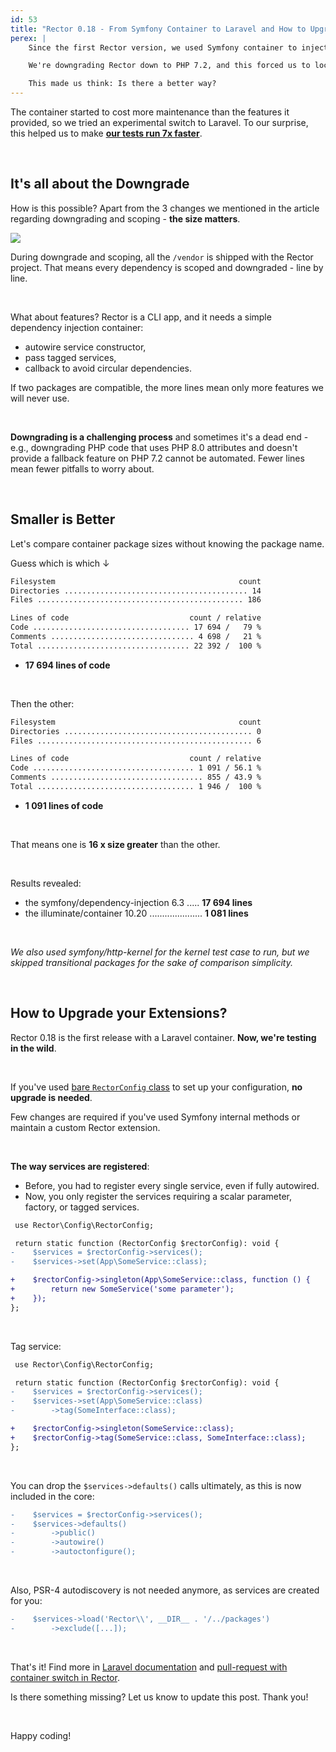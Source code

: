```yaml
---
id: 53
title: "Rector 0.18 - From Symfony Container to Laravel and How to Upgrade your Extensions"
perex: |
    Since the first Rector version, we used Symfony container to inject the services. It worked very well. The new PHP 8.0 came with attributes, and Symfony started to use them extensively.

    We're downgrading Rector down to PHP 7.2, and this forced us to lock with unmaintained Symfony 6.1. We needed a hacky patch to make Rector config work...

    This made us think: Is there a better way?
---
```


The container started to cost more maintenance than the features it provided, so we tried an experimental switch to Laravel. To our surprise, this helped us to make **[our tests run 7x faster](/blog/rector-018-how-we-made-tests-seven-times-faster)**.

<br>

## It's all about the Downgrade

How is this possible? Apart from the 3 changes we mentioned in the article regarding downgrading and scoping - **the size matters**.

<img src="https://sergeyzhuk.me/assets/images/posts/code-review/review-mem.jpeg" class="img-thumbnail mt-3 mb-4" style="max-width: 25em">

<br>

During downgrade and scoping, all the `/vendor` is shipped with the Rector project. That means every dependency is scoped and downgraded - line by line.

<br>

What about features? Rector is a CLI app, and it needs a simple dependency injection container:

* autowire service constructor,
* pass tagged services,
* callback to avoid circular dependencies.

If two packages are compatible, the more lines mean only more features we will never use.

<br>

**Downgrading is a challenging process** and sometimes it's a dead end - e.g., downgrading PHP code that uses PHP 8.0 attributes and doesn't provide a fallback feature on PHP 7.2 cannot be automated. Fewer lines mean fewer pitfalls to worry about.

<br>

## Smaller is Better

Let's compare container package sizes without knowing the package name.

Guess which is which ↓

```bash
Filesystem                                         count
Directories ......................................... 14
Files .............................................. 186

Lines of code                           count / relative
Code ................................... 17 694 /   79 %
Comments ................................ 4 698 /   21 %
Total .................................. 22 392 /  100 %
```

* **17 694 lines of code**

<br>

Then the other:

```bash
Filesystem                                         count
Directories .......................................... 0
Files ................................................ 6

Lines of code                           count / relative
Code .................................... 1 091 / 56.1 %
Comments .................................. 855 / 43.9 %
Total ................................... 1 946 /  100 %
```

* **1 091 lines of code**

<br>

That means one is **16 x size greater** than the other.

<br>

Results revealed:

* the symfony/dependency-injection 6.3 ..... **17 694 lines**
* the illuminate/container 10.20 ..................... **1 081 lines**

<br>

*We also used symfony/http-kernel for the kernel test case to run, but we skipped transitional packages for the sake of comparison simplicity.*

<br>


## How to Upgrade your Extensions?

Rector 0.18 is the first release with a Laravel container. **Now, we're testing in the wild**.

<br>

If you've used [bare `RectorConfig` class](/blog/new-in-rector-012-much-simpler-and-safer-rule-configuration) to set up your configuration, **no upgrade is needed**.

Few changes are required if you've used Symfony internal methods or maintain a custom Rector extension.

<br>

**The way services are registered**:

* Before, you had to register every single service, even if fully autowired.
* Now, you only register the services requiring a scalar parameter, factory, or tagged services.

```diff
 use Rector\Config\RectorConfig;

 return static function (RectorConfig $rectorConfig): void {
-    $services = $rectorConfig->services();
-    $services->set(App\SomeService::class);

+    $rectorConfig->singleton(App\SomeService::class, function () {
+        return new SomeService('some parameter');
+    });
};
```

<br>

Tag service:

```diff
 use Rector\Config\RectorConfig;

 return static function (RectorConfig $rectorConfig): void {
-    $services = $rectorConfig->services();
-    $services->set(App\SomeService::class)
-        ->tag(SomeInterface::class);

+    $rectorConfig->singleton(SomeService::class);
+    $rectorConfig->tag(SomeService::class, SomeInterface::class);
};
```

<br>

You can drop the `$services->defaults()` calls ultimately, as this is now included in the core:

```diff
-    $services = $rectorConfig->services();
-    $services->defaults()
-        ->public()
-        ->autowire()
-        ->autoctonfigure();
```

<br>

Also, PSR-4 autodiscovery is not needed anymore, as services are created for you:

```diff
-    $services->load('Rector\\', __DIR__ . '/../packages')
-        ->exclude([...]);
```

<br>

That's it! Find more in [Laravel documentation](https://laravel.com/docs/10.x/container) and [pull-request with container switch in Rector](https://github.com/rectorphp/rector-src/pull/4698).

Is there something missing? Let us know to update this post. Thank you!



<br>

Happy coding!
